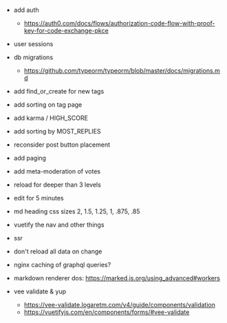 - add auth
  - https://auth0.com/docs/flows/authorization-code-flow-with-proof-key-for-code-exchange-pkce
- user sessions
- db migrations
  - https://github.com/typeorm/typeorm/blob/master/docs/migrations.md

- add find_or_create for new tags

- add sorting on tag page
- add karma / HIGH_SCORE
- add sorting by MOST_REPLIES

- reconsider post button placement
- add paging
- add meta-moderation of votes
- reload for deeper than 3 levels
- edit for 5 minutes

- md heading css sizes 2, 1.5, 1.25, 1, .875, .85
- vuetify the nav and other things

- ssr
- don't reload all data on change
- nginx caching of graphql queries?
- markdown renderer dos: https://marked.js.org/using_advanced#workers
- vee validate & yup
  - https://vee-validate.logaretm.com/v4/guide/components/validation
  - https://vuetifyjs.com/en/components/forms/#vee-validate
